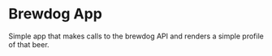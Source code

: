 # Brewdog App

Simple app that makes calls to the brewdog API and renders a simple profile of that beer.
